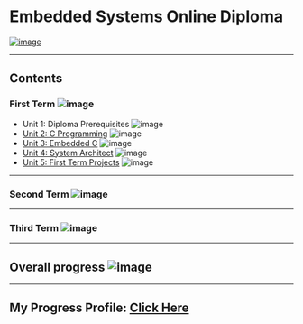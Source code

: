 # Embedded Systems Online Diploma

[![image](https://drive.google.com/uc?export=view&id=1Bcpl5OGMCVsqHlF52MFKXuOHNEaKHi92)](https://www.learn-in-depth.com/online-diploma/sayedaya01@gmail.com)

---

## Contents

### First Term ![image](https://progress-bar.dev/60/?title=Done)

- Unit 1: Diploma Prerequisites ![image](https://progress-bar.dev/100/?title=No_Assignments&color=bababa)
- [Unit 2: C Programming](02_C_Programming) ![image](https://progress-bar.dev/100/)
- [Unit 3: Embedded C](03_Embedded_C) ![image](https://progress-bar.dev/100/)
- [Unit 4: System Architect](04_System_Architect) ![image](https://progress-bar.dev/0/)
- [Unit 5: First Term Projects](05_First_Term_Projects) ![image](https://progress-bar.dev/0/)

---

### Second Term ![image](https://progress-bar.dev/0/?title=In_Progress&color=ff00ff)


---

### Third Term ![image](https://progress-bar.dev/0/?title=In_2022&color=ff0000)

---

## Overall progress ![image](https://progress-bar.dev/1/?scale=3&title=Terms&suffix=&width=230&color=aa00ff)

---

## My Progress Profile: [Click Here](https://www.learn-in-depth.com/online-diploma/sayedaya01@gmail.com)
